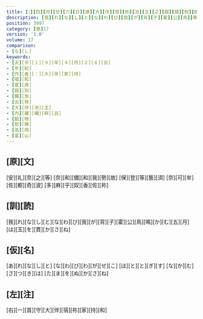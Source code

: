 ```yaml
---
title: [（][四][月][廿][六][日][掾][大][伴][宿][祢][池][主][之][舘][餞][税][帳][使][守][大][伴][宿][祢][家][持][宴][歌][并][古][歌][四][首][）]
description: [我][れ][な][し][と][な][わ][び][我][が][背][子][霍][公][鳥][鳴][か][む][五][月][は][玉][を][貫][か][さ][ね]
position: 3997
category: [巻]17
version: '1.0'
volume: 17
comparison:
- [な][し]
keywords:
- [天][平][１][９][年][４][月][２][６][日]
- [年][紀]
- [作][者][：][大][伴][家][持]
- [唱][和]
- [宴][席]
- [餞][別]
- [羈][旅]
- [出][発]
- [大][伴][池][主]
- [内][蔵][縄][麻][呂]
- [動][物]
- [慰][撫]
- [高][岡]
- [富][山]
---
```


## [原][文]

[安][礼][奈][之][等] [奈][和][備][和][我][勢][故] [保][登][等][藝][須] [奈][可][牟][佐][都][奇][波] [多][麻][乎][奴][香][佐][祢]

## [訓][読]

[我][れ][な][し][と][な][わ][び][我][が][背][子][霍][公][鳥][鳴][か][む][五][月][は][玉][を][貫][か][さ][ね]

## [仮][名]

[あ][れ][な][し][と] [な][わ][び][わ][が][せ][こ] [ほ][と][と][ぎ][す] [な][か][む][さ][つ][き][は] [た][ま][を][ぬ][か][さ][ね]

## [左][注]

[右][一][首][守][大][伴][宿][祢][家][持][和]
